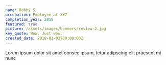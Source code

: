 ```yaml
---
name: Bobby S.
occupation: Employee at XYZ
completion_year: 2018
featured: true
picture: /assets/images/banners/review-2.jpg
key_quote: Wow. Just wow.
created_date: 2018-01-03T00:00:00Z
---
```

Lorem ipsum dolor sit amet consec ipsum, tetur adipscing elit praesent mi nunc